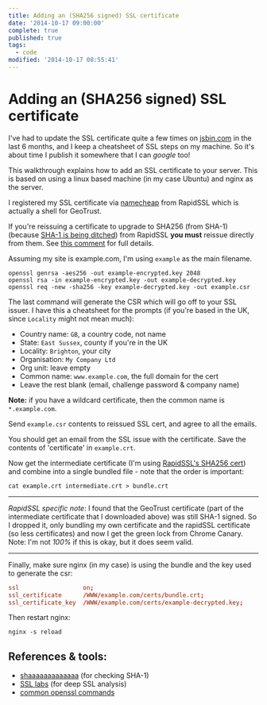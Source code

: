 ```yaml
---
title: Adding an (SHA256 signed) SSL certificate
date: '2014-10-17 09:00:00'
complete: true
published: true
tags:
  - code
modified: '2014-10-17 08:55:41'
---
```

# Adding an (SHA256 signed) SSL certificate

I've had to update the SSL certificate quite a few times on [jsbin.com](http://jsbin.com) in the last 6 months, and I keep a cheatsheet of SSL steps on my machine. So it's about time I publish it somewhere that I can *google* too!

<!--more-->

This walkthrough explains how to add an SSL certificate to your server. This is based on using a linux based machine (in my case Ubuntu) and nginx as the server.

I registered my SSL certificate via [namecheap](https://namecheap.com) from RapidSSL which is actually a shell for GeoTrust.

If you're reissuing a certificate to upgrade to SHA256 (from SHA-1) (because [SHA-1 is being ditched](https://konklone.com/post/why-google-is-hurrying-the-web-to-kill-sha-1)) from RapidSSL **you must** reissue directly from them. See [this comment](https://github.com/konklone/shaaaaaaaaaaaaa/issues/24#issuecomment-54021941) for full details.

Assuming my site is example.com, I'm using `example` as the main filename.

```nohighlight
openssl genrsa -aes256 -out example-encrypted.key 2048
openssl rsa -in example-encrypted.key -out example-decrypted.key
openssl req -new -sha256 -key example-decrypted.key -out example.csr
```

The last command will generate the CSR which will go off to your SSL issuer. I have this a cheatsheet for the prompts (if you're based in the UK, since `Locality` might not mean much):

- Country name: `GB`, a country code, not name
- State: `East Sussex`, county if you're in the UK
- Locality: `Brighton`, your city
- Organisation: `My Company Ltd`
- Org unit: leave empty
- Common name: `www.example.com`, the full domain for the cert
- Leave the rest blank (email, challenge password & company name)

**Note:** if you have a wildcard certificate, then the common name is `*.example.com`.

Send `example.csr` contents to reissued SSL cert, and agree to all the emails.

You should get an email from the SSL issue with the certificate. Save the contents of 'certificate' in `example.crt`.

Now get the intermediate certificate (I'm using [RapidSSL's SHA256 cert](https://knowledge.rapidssl.com/support/ssl-certificate-support/index?page=content&actp=CROSSLINK&id=SO26459)) and combine into a single bundled file - note that the order is important:

```nohighlight
cat example.crt intermediate.crt > bundle.crt
```
---

*RapidSSL specific note*: I found that the GeoTrust certificate (part of the intermediate certificate that I downloaded above) was still SHA-1 signed. So I dropped it, only bundling my own certificate and the rapidSSL certificate (so less certificates) and now I get the green lock from Chrome Canary. Note: I'm not *100%* if this is okay, but it does seem valid.

---

Finally, make sure nginx (in my case) is using the bundle and the key used to generate the csr:

```conf
ssl                  on;
ssl_certificate      /WWW/example.com/certs/bundle.crt;
ssl_certificate_key  /WWW/example.com/certs/example-decrypted.key;
```

Then restart nginx:

```nohighlight
nginx -s reload
```


## References & tools:

- [shaaaaaaaaaaaaa](https://shaaaaaaaaaaaaa.com/) (for checking SHA-1)
- [SSL labs](https://www.ssllabs.com/ssltest/analyze.html) (for deep SSL analysis)
- [common openssl commands](https://www.sslshopper.com/article-most-common-openssl-commands.html)
